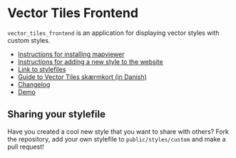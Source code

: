 # Vector Tiles Frontend

`vector_tiles_frontend` is an application for displaying vector styles with custom styles.

- [Instructions for installing mapviewer](https://github.com/SDFIdk/vector_tiles_frontend/blob/main/docs/tutorials/installing.md)
- [Instructions for adding a new style to the website](https://github.com/SDFIdk/vector_tiles_frontend/blob/main/docs/tutorials/addStyle.md)
- [Link to stylefiles](https://github.com/SDFIdk/vector_tiles_frontend/blob/main/public/styles)
- [Guide to Vector Tiles skærmkort (in Danish)](https://github.com/SDFIdk/vector_tiles_frontend/blob/main/docs/tutorials/vejledning.md)
- [Changelog](https://github.com/SDFIdk/vector_tiles_frontend/blob/main/docs/CHANGELOG.md)
- [Demo](https://labs.dataforsyningen.dk/skaermkort_vector_tiles/)

## Sharing your stylefile
Have you created a cool new style that you want to share with others? Fork the repository, add your own stylefile to `public/styles/custom` and make a pull request!

